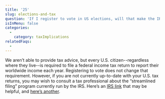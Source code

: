 ```yaml
---
title: '25'
slug: elections-and-tax
question: 'If I register to vote in US elections, will that make the IRS come calling?'
isInMenu: false
categories:
  - 
    category: taxImplications
relatedFaqs:
  -
---
```

We aren’t able to provide tax advice, but every U.S. citizen--regardless where they live--is required to file a federal income tax return to report their worldwide income each year. Registering to vote does not change that requirement. However, if you are not currently up-to-date with your U.S. tax returns, you may wish to consult a tax professional about the “streamlined filing” program currently run by the IRS. Here’s an [IRS link](http://www.irs.gov/individuals/international-taxpayers/u-s-taxpayers-residing-outside-the-united-states) that may be helpful, and [here’s another](http://www.irs.gov/individuals/international-taxpayers/streamlined-filing-compliance-procedures).